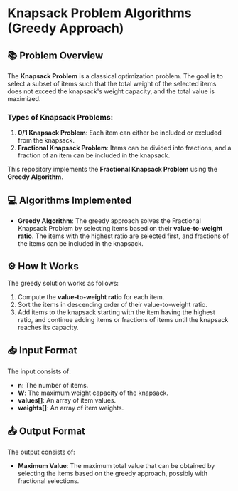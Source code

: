 # Knapsack Problem Algorithms (Greedy Approach)

## 📚 Problem Overview

The **Knapsack Problem** is a classical optimization problem. The goal is to select a subset of items such that the total weight of the selected items does not exceed the knapsack's weight capacity, and the total value is maximized.

### Types of Knapsack Problems:
1. **0/1 Knapsack Problem**: Each item can either be included or excluded from the knapsack.
2. **Fractional Knapsack Problem**: Items can be divided into fractions, and a fraction of an item can be included in the knapsack.

This repository implements the **Fractional Knapsack Problem** using the **Greedy Algorithm**.

## 💻 Algorithms Implemented

- **Greedy Algorithm**: The greedy approach solves the Fractional Knapsack Problem by selecting items based on their **value-to-weight ratio**. The items with the highest ratio are selected first, and fractions of the items can be included in the knapsack.

## ⚙️ How It Works

The greedy solution works as follows:
1. Compute the **value-to-weight ratio** for each item.
2. Sort the items in descending order of their value-to-weight ratio.
3. Add items to the knapsack starting with the item having the highest ratio, and continue adding items or fractions of items until the knapsack reaches its capacity.

## 📥 Input Format

The input consists of:
- **n**: The number of items.
- **W**: The maximum weight capacity of the knapsack.
- **values[]**: An array of item values.
- **weights[]**: An array of item weights.

## 📤 Output Format

The output consists of:
- **Maximum Value**: The maximum total value that can be obtained by selecting the items based on the greedy approach, possibly with fractional selections.
